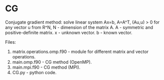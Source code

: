 # CG
Conjugate gradient method: 
solve linear system Ax=b, A=A^T, (Au,u) > 0 for any vector u from R^N, N - dimension of the matrix A.
A - symmetric and positive-definite matrix.
x - unknown vector.
b - known vector.

Files:
1. matrix.operations.omp.f90 - module for different matrix and vector operations.
2. main.omp.f90 - CG method (OpenMP).
3. main.mpi.f90 - CG method (MPI).
4. CG.py - python code.

